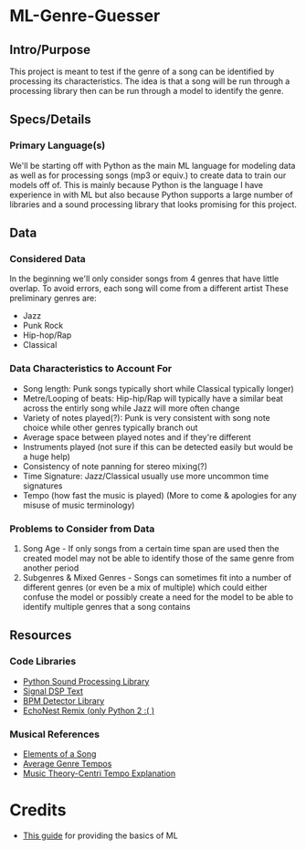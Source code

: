 # ML-Genre-Guesser

## Intro/Purpose
This project is meant to test if the genre of a song can be identified by processing its characteristics. The idea is that a song will be run through a processing library then can be run through a model to identify the genre.

## Specs/Details
### Primary Language(s)
We'll be starting off with Python as the main ML language for modeling data as well as for processing songs (mp3 or equiv.) to create data to train our models off of. This is mainly because Python is the language I have experience in with ML but also because Python supports a large number of libraries and a sound processing library that looks promising for this project.

## Data
### Considered Data
In the beginning we'll only consider songs from 4 genres that have little overlap. To avoid errors, each song will come from a different artist
These preliminary genres are:
- Jazz
- Punk Rock
- Hip-hop/Rap
- Classical

### Data Characteristics to Account For
- Song length: Punk songs typically short while Classical typically longer)
- Metre/Looping of beats: Hip-hip/Rap will typically have a similar beat across the entirly song while Jazz will more often change 
- Variety of notes played(?): Punk is very consistent with song note choice while other genres typically branch out 
- Average space between played notes and if they're different
- Instruments played (not sure if this can be detected easily but would be a huge help)
- Consistency of note panning for stereo mixing(?)
- Time Signature: Jazz/Classical usually use more uncommon time signatures
- Tempo (how fast the music is played)
(More to come & apologies for any misuse of music terminology)

### Problems to Consider from Data
1. Song Age - If only songs from a certain time span are used then the created model may not be able to identify those of the same genre from another period
2. Subgenres & Mixed Genres - Songs can sometimes fit into a number of different genres (or even be a mix of multiple) which could either confuse the model or possibly create a need for the model to be able to identify multiple genres that a song contains

## Resources
### Code Libraries
- [Python Sound Processing Library](https://www.youtube.com/watch?v=0ALKGR0I5MA)
- [Signal DSP Text](http://greenteapress.com/thinkdsp/thinkdsp.pdf)
- [BPM Detector Library](https://github.com/scaperot/the-BPM-detector-python)
- [EchoNest Remix (only Python 2 :( )](http://echonest.github.io/remix/examples.html)

### Musical References
- [Elements of a Song](https://www.futurelearn.com/courses/songwriting/0/steps/5711)
- [Average Genre Tempos](https://music.stackexchange.com/questions/4525/list-of-average-genre-tempo-bpm-levels)
- [Music Theory-Centri Tempo Explanation](http://www2.siba.fi/muste1/index.php?id=102&la=en)

# Credits
- [This guide](https://machinelearningmastery.com/machine-learning-in-python-step-by-step/) for providing the basics of ML
